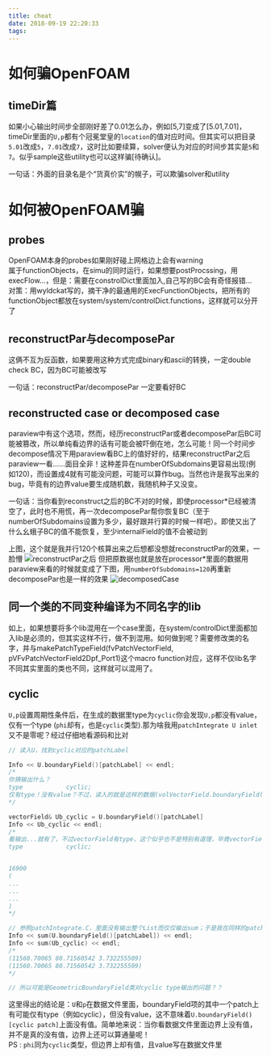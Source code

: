 ```yaml
---
title: cheat
date: 2018-09-19 22:20:33
tags:
---
```


# 如何骗OpenFOAM

## timeDir篇
如果小心输出时间步全部刚好差了0.01怎么办，例如[5,7]变成了[5.01,7.01]，timeDir里面的`U,p`都有个冠冕堂皇的`location`的值对应时间。但其实可以把目录`5.01`改成`5`，`7.01`改成`7`，这时比如要续算，solver便认为对应的时间步其实是`5`和`7`。似乎sample这些utility也可以这样骗[待确认]。

一句话：外面的目录名是个“货真价实”的幌子，可以欺骗solver和utility


# 如何被OpenFOAM骗

## probes
OpenFOAM本身的probes如果刚好碰上网格边上会有warning   
属于functionObjects，在simu的同时运行，如果想要postProcssing，用execFlow...，但是：需要在constrolDict里面加入,自己写的BC会有奇怪报错...   
对策：用wyldckat写的，摘干净的最通用的ExecFunctionObjects，把所有的functionObject都放在system/system/controlDict.functions，这样就可以分开了

## reconstructPar与decomposePar
这俩不互为反函数，如果要用这种方式完成binary和ascii的转换，一定double check BC，因为BC可能被改写

一句话：reconstructPar/decomposePar 一定要看好BC

## reconstructed case or decomposed case
paraview中有这个选项，然而，经历reconstructPar或者decomposePar后BC可能被篡改，所以单纯看边界的话有可能会被吓倒在地，怎么可能！同一个时间步decompose情况下用paraview看BC上的值好好的，结果reconstructPar之后paraview一看……面目全非！这种差异在numberOfSubdomains更容易出现(例如120)，而设置成4就有可能没问题，可能可以算作bug。当然也许是我写出来的bug，毕竟有的边界value要生成随机数，我随机种子又没变。

一句话：当你看到reconstruct之后的BC不对的时候，即使processor*已经被清空了，此时也不用慌，再一次decomposePar帮你恢复BC（至于numberOfSubdomains设置为多少，最好跟并行算的时候一样吧）。即使又出了什么幺蛾子BC的值不能恢复，至少internalField的值不会被动到

上图，这个就是我并行120个核算出来之后想都没想就reconstructPar的效果，一脸懵
![reconstructPar之后](paraRun.png)
但把原数据也就是放在processor*里面的数据用paraview来看的时候就变成了下图，用`numberOfSubdomains=120`再重新decomposePar也是一样的效果
![decomposedCase](serialRun.png)

## 同一个类的不同变种编译为不同名字的lib
如上，如果想要将多个lib混用在一个case里面，在system/controlDict里面都加入lib是必须的，但其实这样不行，做不到混用。如何做到呢？需要修改类的名字，并与makePatchTypeField(fvPatchVectorField, pVFvPatchVectorField2Dpf_Port1)这个macro function对应，这样不仅lib名字不同其实里面的类也不同，这样就可以混用了。


## cyclic
`U,p`设置周期性条件后，在生成的数据里type为`cyclic`你会发现`U,p`都没有value，仅有一个type (`phi`却有，也是`cyclic`类型).那为啥我用`patchIntegrate U inlet`又不是零呢？经过仔细地看源码和比对
```cpp
// 读入U，找到cyclic对应的patchLabel

Info << U.boundaryField()[patchLabel] << endl;
/*
你猜输出什么？
type            cyclic;
仅有type！没有value？不过，读入的就是这样的数据(volVectorField.boundaryField()[cyclic patch])，输出这样的数据也在情理之中
*/

vectorField& Ub_cyclic = U.boundaryField()[patchLabel]
Info << Ub_cyclic << endl;
/*
看输出...就有了，不过vectorField有type，这个似乎也不是特别有道理，毕竟vectorField仅仅是List<vector>
type            cyclic;


16900
(
...
...
...
)
*/

// 参照patchIntegrate.C，里面没有输出整个List而仅仅输出sum；于是我在同样的patch上面求sum输出，计算结果是一样的
Info << sum(U.boundaryField()[patchLabel]) << endl;
Info << sum(Ub_cyclic) << endl;
/*
(11560.70065 80.71560542 3.732255509)
(11560.70065 80.71560542 3.732255509)
*/

// 所以可能是GeometricBoundaryField类对cyclic type输出的问题？？
```
这里得出的结论是：`U`和`p`在数据文件里面，boundaryField项的其中一个patch上有可能仅有type（例如cyclic），但没有value，这不意味着`U.boundaryField()[cyclic patch]`上面没有值。简单地来说：当你看数据文件里面边界上没有值，并不是真的没有值，边界上还可以算通量呢！   
PS : `phi`同为`cyclic`类型，但边界上却有值，且value写在数据文件里
